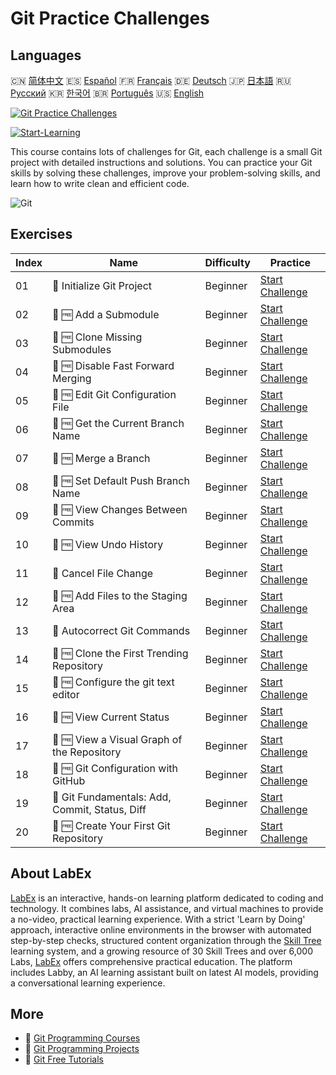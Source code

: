 # Git Practice Challenges

## Languages

🇨🇳 [简体中文](README_zh.md) 🇪🇸 [Español](README_es.md) 🇫🇷 [Français](README_fr.md) 🇩🇪 [Deutsch](README_de.md) 🇯🇵 [日本語](README_ja.md) 🇷🇺 [Русский](README_ru.md) 🇰🇷 [한국어](README_ko.md) 🇧🇷 [Português](README_pt.md) 🇺🇸 [English](README.md) 

[![Git Practice Challenges](https://cover-creator.labex.io/git-practice-challenges.png)](https://labex.io/courses/git-practice-challenges)

[![Start-Learning](https://img.shields.io/badge/Start-Learning-whitesmoke?style=for-the-badge)](https://labex.io/courses/git-practice-challenges)

This course contains lots of challenges for Git, each challenge is a small Git project with detailed instructions and solutions. You can practice your Git skills by solving these challenges, improve your problem-solving skills, and learn how to write clean and efficient code.

![Git](https://img.shields.io/badge/Git-whitesmoke?style=for-the-badge&logo=git)


## Exercises

|   Index | Name                                            | Difficulty   | Practice                                                                                                                                                |
|---------|-------------------------------------------------|--------------|---------------------------------------------------------------------------------------------------------------------------------------------------------|
|      01 | 🎯  Initialize Git Project                      | Beginner     | <a target='_blank' href='https://labex.io/labs/git-initialize-git-project-385166?course=git-practice-challenges'>Start Challenge</a>                    |
|      02 | 🎯 🆓 Add a Submodule                           | Beginner     | <a target='_blank' href='https://labex.io/labs/add-a-submodule-12611?course=git-practice-challenges'>Start Challenge</a>                                |
|      03 | 🎯 🆓 Clone Missing Submodules                  | Beginner     | <a target='_blank' href='https://labex.io/labs/clone-missing-submodules-12620?course=git-practice-challenges'>Start Challenge</a>                       |
|      04 | 🎯 🆓 Disable Fast Forward Merging              | Beginner     | <a target='_blank' href='https://labex.io/labs/disable-fast-forward-merging-12642?course=git-practice-challenges'>Start Challenge</a>                   |
|      05 | 🎯 🆓 Edit Git Configuration File               | Beginner     | <a target='_blank' href='https://labex.io/labs/edit-git-configuration-file-12645?course=git-practice-challenges'>Start Challenge</a>                    |
|      06 | 🎯 🆓 Get the Current Branch Name               | Beginner     | <a target='_blank' href='https://labex.io/labs/get-the-current-branch-name-12633?course=git-practice-challenges'>Start Challenge</a>                    |
|      07 | 🎯 🆓 Merge a Branch                            | Beginner     | <a target='_blank' href='https://labex.io/labs/merge-a-branch-12655?course=git-practice-challenges'>Start Challenge</a>                                 |
|      08 | 🎯 🆓 Set Default Push Branch Name              | Beginner     | <a target='_blank' href='https://labex.io/labs/set-default-push-branch-name-12672?course=git-practice-challenges'>Start Challenge</a>                   |
|      09 | 🎯 🆓 View Changes Between Commits              | Beginner     | <a target='_blank' href='https://labex.io/labs/view-changes-between-commits-12684?course=git-practice-challenges'>Start Challenge</a>                   |
|      10 | 🎯 🆓 View Undo History                         | Beginner     | <a target='_blank' href='https://labex.io/labs/view-undo-history-12696?course=git-practice-challenges'>Start Challenge</a>                              |
|      11 | 🎯  Cancel File Change                          | Beginner     | <a target='_blank' href='https://labex.io/labs/git-cancel-file-change-387714?course=git-practice-challenges'>Start Challenge</a>                        |
|      12 | 🎯 🆓 Add Files to the Staging Area             | Beginner     | <a target='_blank' href='https://labex.io/labs/add-files-to-the-staging-area-12675?course=git-practice-challenges'>Start Challenge</a>                  |
|      13 | 🎯  Autocorrect Git Commands                    | Beginner     | <a target='_blank' href='https://labex.io/labs/autocorrect-git-commands-12614?course=git-practice-challenges'>Start Challenge</a>                       |
|      14 | 🎯 🆓 Clone the First Trending Repository       | Beginner     | <a target='_blank' href='https://labex.io/labs/clone-the-first-trending-repository-12621?course=git-practice-challenges'>Start Challenge</a>            |
|      15 | 🎯 🆓 Configure the git text editor             | Beginner     | <a target='_blank' href='https://labex.io/labs/configure-the-git-text-editor-12673?course=git-practice-challenges'>Start Challenge</a>                  |
|      16 | 🎯 🆓 View Current Status                       | Beginner     | <a target='_blank' href='https://labex.io/labs/view-current-status-12695?course=git-practice-challenges'>Start Challenge</a>                            |
|      17 | 🎯 🆓 View a Visual Graph of the Repository     | Beginner     | <a target='_blank' href='https://labex.io/labs/view-a-visual-graph-of-the-repository-12685?course=git-practice-challenges'>Start Challenge</a>          |
|      18 | 🎯 🆓 Git Configuration with GitHub             | Beginner     | <a target='_blank' href='https://labex.io/labs/git-git-configuration-with-github-23?course=git-practice-challenges'>Start Challenge</a>                 |
|      19 | 🎯  Git Fundamentals: Add, Commit, Status, Diff | Beginner     | <a target='_blank' href='https://labex.io/labs/shell-git-fundamentals-add-commit-status-diff-387715?course=git-practice-challenges'>Start Challenge</a> |
|      20 | 🎯 🆓 Create Your First Git Repository          | Beginner     | <a target='_blank' href='https://labex.io/labs/create-your-first-git-repository-12632?course=git-practice-challenges'>Start Challenge</a>               |

## About LabEx

[LabEx](https://labex.io) is an interactive, hands-on learning platform dedicated to coding and technology. It combines labs, AI assistance, and virtual machines to provide a no-video, practical learning experience. With a strict 'Learn by Doing' approach, interactive online environments in the browser with automated step-by-step checks, structured content organization through the [Skill Tree](https://labex.io/learn) learning system, and a growing resource of 30 Skill Trees and over 6,000 Labs, [LabEx](https://labex.io) offers comprehensive practical education. The platform includes Labby, an AI learning assistant built on latest AI models, providing a conversational learning experience.

## More

- 🔗 [Git Programming Courses](https://github.com/labex-labs/awesome-programming-courses)
- 🔗 [Git Programming Projects](https://github.com/labex-labs/awesome-programming-projects)
- 🔗 [Git Free Tutorials](https://github.com/labex-labs/git-free-tutorials)

